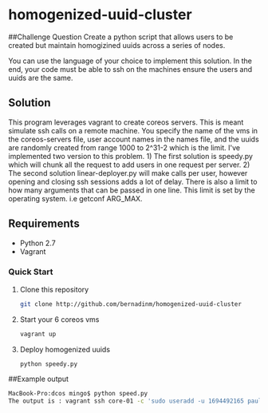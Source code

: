 # homogenized-uuid-cluster

##Challenge Question
Create a python script that allows users to be created but maintain homogizined uuids across a series of nodes.

You can use the language of your choice to implement this solution. In the end, your code must be able to ssh on the machines ensure the users and uuids are the same.

## Solution

This program leverages vagrant to create coreos servers. This is meant simulate ssh calls on a remote machine. You specify the name of the vms in the coreos-servers file, user account names in the names file, and the uuids are randomly created from range 1000 to 2^31-2 which is the limit. I've implemented two version to this problem. 1) The first solution is speedy.py which will chunk all the request to add users in one request per server. 2) The second solution linear-deployer.py will make calls per user, however opening and closing ssh sessions adds a lot of delay. There is also a limit to how many arguments that can be passed in one line. This limit is set by the operating system. i.e getconf ARG_MAX. 

## Requirements

 * Python 2.7
 * Vagrant
 
### Quick Start

1. Clone this repository  

    ```bash
    git clone http://github.com/bernadinm/homogenized-uuid-cluster 
    ```

2.  Start your 6 coreos vms

	```bash
	vagrant up 
	```

3. Deploy homogenized uuids

   ```bash
   python speedy.py 
   ```

##Example output

   ```bash
   MacBook-Pro:dcos mingo$ python speed.py
   The output is : vagrant ssh core-01 -c 'sudo useradd -u 1694492165 paulette && sudo useradd -u 259025774 louise && sudo useradd -u 1445437099 tobie && sudo useradd -u 155613499 chasidy && sudo useradd -u 1217682952 edythe && sudo useradd -u 754110988 kandra && sudo useradd -u 742915194 thomasine && sudo useradd -u 1912226146 fatima && sudo useradd -u 1189503750 yun && sudo useradd -u 1424009968 carleen && sudo useradd -u 1102964481 boris && sudo useradd -u 765269926 claudette && sudo useradd -u 2145117381 alejandro && sudo useradd -u 67079324 max && sudo useradd -u 1073948180 nell && sudo useradd -u 1899789186 lucia && sudo useradd -u 932478187 monty && sudo useradd -u 1626674136 eleni && sudo useradd -u 326676961 palma && sudo useradd -u 1715264531 sandra && sudo useradd -u 789852135 lydia && sudo useradd -u 896466640 zaida && sudo useradd -u 644629764 cristopher && sudo useradd -u 749668699 jonelle && sudo useradd -u 1964225264 bong && sudo useradd -u 915461925 rosalie && sudo useradd -u 1803158971 kerri && sudo useradd -u 1033236007 floretta && sudo useradd -u 687533719 leola && sudo useradd -u 1170572488 arthur && sudo useradd -u 1818021014 glynda && sudo useradd -u 541840683 kendrick && sudo useradd -u 508992946 cinthia && sudo useradd -u 1360097370 alexia && sudo useradd -u 1085592141 antonette && sudo useradd -u 1670003351 katy && sudo useradd -u 155494826 stefania && sudo useradd -u 744150050 lewis && sudo useradd -u 349378686 josephina && sudo useradd -u 703256810 claudio && sudo useradd -u 487612663 janina && sudo useradd -u 1616725716 charity && sudo useradd -u 1205562326 tilda && sudo useradd -u 477629922 shiloh && sudo useradd -u 208553836 melani && sudo useradd -u 1581029310 cristine && sudo useradd -u 76027967 suzanne && sudo useradd -u 314053758 tamesha && sudo useradd -u 1499237101 prince && sudo useradd -u 361961106 jerome'
   ```
